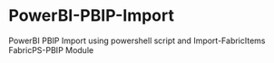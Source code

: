 # PowerBI-PBIP-Import
PowerBI PBIP Import using powershell script and Import-FabricItems FabricPS-PBIP Module
